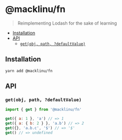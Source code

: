 # @macklinu/fn

> Reimplementing Lodash for the sake of learning

<!-- START doctoc generated TOC please keep comment here to allow auto update -->
<!-- DON'T EDIT THIS SECTION, INSTEAD RE-RUN doctoc TO UPDATE -->

- [Installation](#installation)
- [API](#api)
  - [`get(obj, path, ?defaultValue)`](#getobj-path-defaultvalue)

<!-- END doctoc generated TOC please keep comment here to allow auto update -->

## Installation

```
yarn add @macklinu/fn
```

## API

### `get(obj, path, ?defaultValue)`

```js
import { get } from '@macklinu/fn'

get({ a: 1 }, 'a') // => 1
get({ a: { b: 2 } }, 'a.b') // => 2
get({}, 'a.b.c', '$') // => '$'
get() // => undefined
```
